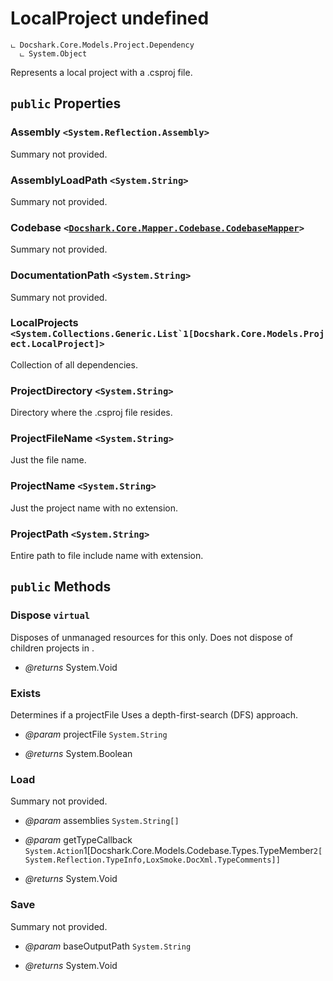 # LocalProject undefined

```
ட Docshark.Core.Models.Project.Dependency
  ட System.Object
```

Represents a local project with a .csproj file.

## `public` Properties

### Assembly <code title="comments go here"><System.Reflection.Assembly></code>

Summary not provided.

### AssemblyLoadPath <code title="comments go here"><System.String></code>

Summary not provided.

### Codebase <code><<a href="./Docshark\Core\Mapper\Codebase.md">Docshark.Core.Mapper.Codebase.CodebaseMapper</a>></code>

Summary not provided.

### DocumentationPath <code title="comments go here"><System.String></code>

Summary not provided.

### LocalProjects <code title="comments go here"><System.Collections.Generic.List`1[Docshark.Core.Models.Project.LocalProject]></code>

Collection of all <see cref="T:Docshark.Core.Models.Project.LocalProject" /> dependencies.

### ProjectDirectory <code title="comments go here"><System.String></code>

Directory where the .csproj file resides.

### ProjectFileName <code title="comments go here"><System.String></code>

Just the file name.

### ProjectName <code title="comments go here"><System.String></code>

Just the project name with no extension.

### ProjectPath <code title="comments go here"><System.String></code>

Entire path to file include name with extension.



## `public` Methods

### Dispose `virtual`

Disposes of unmanaged resources for this <see cref="T:Docshark.Core.Models.Project.LocalProject" /> only.
Does not dispose of children projects in <see cref="P:Docshark.Core.Models.Project.LocalProject.LocalProjects" />.

- *@returns* System.Void

### Exists

Determines if a projectFile
Uses a depth-first-search (DFS) approach.

- *@param* projectFile `System.String`

- *@returns* System.Boolean

### Load

Summary not provided.

- *@param* assemblies `System.String[]`
- *@param* getTypeCallback `System.Action`1[Docshark.Core.Models.Codebase.Types.TypeMember`2[System.Reflection.TypeInfo,LoxSmoke.DocXml.TypeComments]]`

- *@returns* System.Void

### Save

Summary not provided.

- *@param* baseOutputPath `System.String`

- *@returns* System.Void
